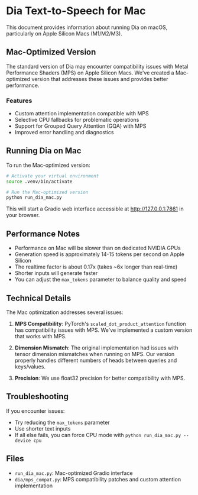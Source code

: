 # Dia Text-to-Speech for Mac

This document provides information about running Dia on macOS, particularly on Apple Silicon Macs (M1/M2/M3).

## Mac-Optimized Version

The standard version of Dia may encounter compatibility issues with Metal Performance Shaders (MPS) on Apple Silicon Macs. We've created a Mac-optimized version that addresses these issues and provides better performance.

### Features

- Custom attention implementation compatible with MPS
- Selective CPU fallbacks for problematic operations
- Support for Grouped Query Attention (GQA) with MPS
- Improved error handling and diagnostics

## Running Dia on Mac

To run the Mac-optimized version:

```bash
# Activate your virtual environment
source .venv/bin/activate

# Run the Mac-optimized version
python run_dia_mac.py
```

This will start a Gradio web interface accessible at http://127.0.0.1:7861 in your browser.

## Performance Notes

- Performance on Mac will be slower than on dedicated NVIDIA GPUs
- Generation speed is approximately 14-15 tokens per second on Apple Silicon
- The realtime factor is about 0.17x (takes ~6x longer than real-time)
- Shorter inputs will generate faster
- You can adjust the `max_tokens` parameter to balance quality and speed

## Technical Details

The Mac optimization addresses several issues:

1. **MPS Compatibility**: PyTorch's `scaled_dot_product_attention` function has compatibility issues with MPS. We've implemented a custom version that works with MPS.

2. **Dimension Mismatch**: The original implementation had issues with tensor dimension mismatches when running on MPS. Our version properly handles different numbers of heads between queries and keys/values.

3. **Precision**: We use float32 precision for better compatibility with MPS.

## Troubleshooting

If you encounter issues:

- Try reducing the `max_tokens` parameter
- Use shorter text inputs
- If all else fails, you can force CPU mode with `python run_dia_mac.py --device cpu`

## Files

- `run_dia_mac.py`: Mac-optimized Gradio interface
- `dia/mps_compat.py`: MPS compatibility patches and custom attention implementation
